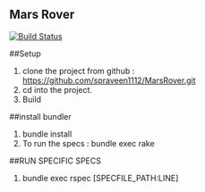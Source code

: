 ## Mars Rover

[![Build Status](https://travis-ci.org/spraveen1112/MarsRover.svg?branch=master)](https://travis-ci.org/spraveen1112/MarsRover)



##Setup

1. clone the project from github : https://github.com/spraveen1112/MarsRover.git
2. cd into the project.
3. Build

##install bundler

1. bundle install
2. To run the specs : bundle exec rake

##RUN SPECIFIC SPECS

1. bundle exec rspec [SPECFILE_PATH:LINE]
